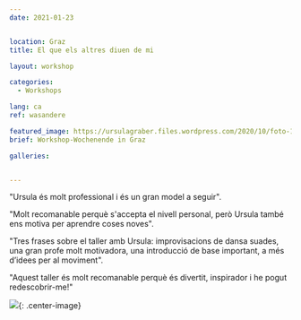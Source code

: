 ```yaml
---
date: 2021-01-23


location: Graz
title: El que els altres diuen de mi

layout: workshop

categories:
  - Workshops

lang: ca
ref: wasandere

featured_image: https://ursulagraber.files.wordpress.com/2020/10/foto-106.jpg?w=500&fit=crop
brief: Workshop-Wochenende in Graz

galleries:


---
```

"Ursula és molt professional i és un gran model a seguir". <br />

"Molt recomanable perquè s'accepta el nivell personal, però Ursula també ens motiva per aprendre coses noves". <br />

"Tres frases sobre el taller amb Ursula: improvisacions de dansa suades, una gran profe molt motivadora, una introducció de base important, a més d’idees per al moviment". <br />

 "Aquest taller és molt recomanable perquè és divertit, inspirador i he pogut redescobrir-me!" <br />


![](https://ursulagraber.files.wordpress.com/2020/11/dscf4001.jpg?w=300&fit=crop){: .center-image}
